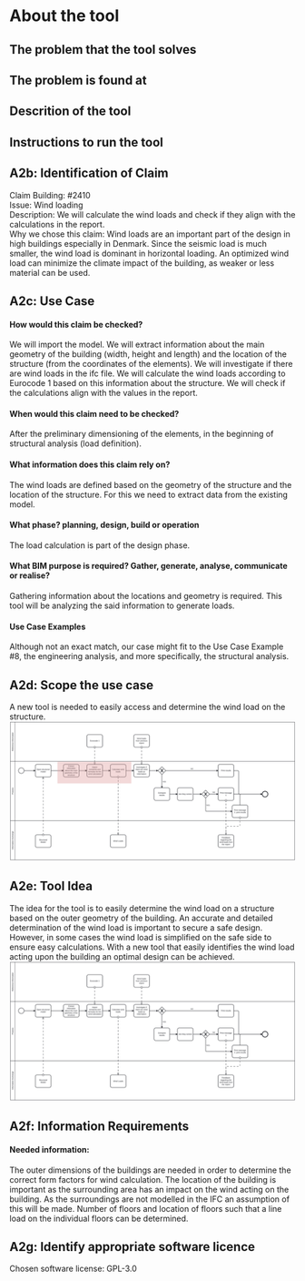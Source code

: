 # About the tool
## The problem that the tool solves




## The problem is found at

## Descrition of the tool

## Instructions to run the tool






## A2b: Identification of Claim
Claim Building: #2410 <br> 
Issue: Wind loading <br>
Description: We will calculate the wind loads and check if they align with the calculations in the report. <br>
Why we chose this claim: Wind loads are an important part of the design in high buildings especially in Denmark. Since the seismic load is much smaller, the wind load is dominant in horizontal loading. An optimized wind load can minimize the climate impact of the building, as weaker or less material can be used. 
## A2c: Use Case
#### How would this claim be checked?
We will import the model. We will extract information about the main geometry of the building (width, height and length) and the location of the structure (from the coordinates of the elements). We will investigate if there are wind loads in the ifc file. We will calculate the wind loads according to Eurocode 1 based on this information about the structure. We will check if the calculations align with the values in the report. 
#### When would this claim need to be checked?
After the preliminary dimensioning of the elements, in the beginning of structural analysis (load definition). 
#### What information does this claim rely on? 
The wind loads are defined based on the geometry of the structure and the location of the structure. For this we need to extract data from the existing model. 
#### What phase? planning, design, build or operation 
The load calculation is part of the design phase. 
#### What BIM purpose is required? Gather, generate, analyse, communicate or realise? 
Gathering information about the locations and geometry is required. This tool will be analyzing the said information to generate loads.
#### Use Case Examples 
Although not an exact match, our case might fit to the Use Case Example #8, the engineering analysis, and more specifically, the structural analysis. 
## A2d: Scope the use case
A new tool is needed to easily access and determine the wind load on the structure. <br>
![Picture 2](https://github.com/FrederikJM/BIManalyst_g_28/blob/main/A2/BPMN_tool.svg)
## A2e: Tool Idea  
The idea for the tool is to easily determine the wind load on a structure based on the outer geometry of the building. An accurate and detailed determination of the wind load is important to secure a safe design. However, in some cases the wind load is simplified on the safe side to ensure easy calculations. With a new tool that easily identifies the wind load acting upon the building an optimal design can be achieved. <br>
![Picture1](https://github.com/FrederikJM/BIManalyst_g_28/blob/main/A2/BPMN.svg)<br>
## A2f: Information Requirements 
#### Needed information: 
The outer dimensions of the buildings are needed in order to determine the correct form factors for wind calculation.
The location of the building is important as the surrounding area has an impact on the wind acting on the building.
As the surroundings are not modelled in the IFC an assumption of this will be made. Number of floors and location of floors such that a line load on the individual floors can be determined. 
## A2g: Identify appropriate software licence 
Chosen software license: GPL-3.0<br> 


 
